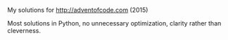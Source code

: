 My solutions for http://adventofcode.com (2015)

Most solutions in Python, no unnecessary optimization, clarity rather than cleverness.
